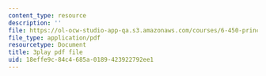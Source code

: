 ```yaml
---
content_type: resource
description: ''
file: https://ol-ocw-studio-app-qa.s3.amazonaws.com/courses/6-450-principles-of-digital-communications-i-fall-2006/18effe9c84c4685a0189423922792ee1_wzUaJmN9Mf0.pdf
file_type: application/pdf
resourcetype: Document
title: 3play pdf file
uid: 18effe9c-84c4-685a-0189-423922792ee1
---
```

